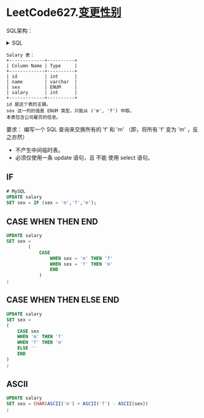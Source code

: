 # LeetCode627.[变更性别](https://leetcode.cn/problems/swap-salary/)

SQL架构：
<details><summary>SQL</summary>

Create~~ table If Not Exists Salary (id int, name varchar(100), sex char(1), salary int)  
Truncate table Salary  
insert into Salary (id, name, sex, salary) values ('1', 'A', 'm', '2500')  
insert into Salary (id, name, sex, salary) values ('2', 'B', 'f', '1500')  
insert into Salary (id, name, sex, salary) values ('3', 'C', 'm', '5500')  
insert into Salary (id, name, sex, salary) values ('4', 'D', 'f', '500')  

</details>

```text
Salary 表：
+-------------+----------+
| Column Name | Type     |
+-------------+----------+
| id          | int      |
| name        | varchar  |
| sex         | ENUM     |
| salary      | int      |
+-------------+----------+
id 是这个表的主键。
sex 这一列的值是 ENUM 类型，只能从 ('m', 'f') 中取。
本表包含公司雇员的信息。
```

要求：
编写一个 SQL 查询来交换所有的 'f' 和 'm' （即，将所有 'f' 变为 'm' ，反之亦然）
- 不产生中间临时表。
- 必须仅使用一条 update 语句，且 不能 使用 select 语句。

## IF
```sql
# MySQL
UPDATE salary
SET sex = IF (sex = 'm','f','m'); 
```

## CASE WHEN THEN END
```sql
UPDATE salary
SET sex =
        (
            CASE
                WHEN sex = 'm' THEN 'f'
                WHEN sex = 'f' THEN 'm'
                END
            )
;
```

## CASE WHEN THEN ELSE END 
```sql
UPDATE salary
SET sex = 
(
    CASE sex
    WHEN 'm' THEN 'f'
    WHEN 'f' THEN 'm'
    ELSE ''
    END
)
;
```

## ASCII
```sql
UPDATE salary
SET sex = CHAR(ASCII('m') + ASCII('f') - ASCII(sex))
;
```